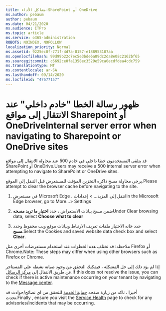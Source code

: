 ```yaml
---
title: مشاكل الأداء-SharePoint أو OneDrive
ms.author: pebaum
author: pebaum
ms.date: 04/21/2020
ms.audience: ITPro
ms.topic: article
ms.service: o365-administration
ROBOTS: NOINDEX, NOFOLLOW
localization_priority: Normal
ms.assetid: 9225ec0f-771f-4d7a-8157-e188953107aa
ms.openlocfilehash: 99d99b22c7ec5e3bde6a89dc2da8e08c2162bf65
ms.sourcegitcommit: c6692ce0fa1358ec3529e59ca0ecdfdea4cdc759
ms.translationtype: MT
ms.contentlocale: ar-SA
ms.lasthandoff: 09/14/2020
ms.locfileid: "47677157"
---
```

# <a name="internal-server-error-when-navigating-to-sharepoint-or-onedrive-sites"></a><span data-ttu-id="68834-102">ظهور رسالة الخطا "خادم داخلي" عند الانتقال إلى مواقع Sharepoint أو OneDrive</span><span class="sxs-lookup"><span data-stu-id="68834-102">Internal server error when navigating to Sharepoint or OneDrive sites</span></span>

<span data-ttu-id="68834-103">قد يتلقى المستخدمون خطا داخلي في خادم 500 عند محاولة الانتقال إلى مواقع SharePoint أو OneDrive.</span><span class="sxs-lookup"><span data-stu-id="68834-103">Users may receive a 500 internal server error when attempting to navigate to SharePoint or OneDrive sites.</span></span> 

<span data-ttu-id="68834-104">يرجى محاولة مسح ذاكره التخزين المؤقت للمستعرض قبل التنقل إلى الموقع.</span><span class="sxs-lookup"><span data-stu-id="68834-104">Please attempt to clear the browser cache before navigating to the site.</span></span>


1. <span data-ttu-id="68834-105">في مستعرض Microsoft Edge ، انتقل إلى المزيد... > إعدادات</span><span class="sxs-lookup"><span data-stu-id="68834-105">In the Microsoft Edge browser, go to More...> Settings</span></span>

2. <span data-ttu-id="68834-106">ضمن مسح بيانات الاستعراض ، حدد **اختيار ما تريد مسحه**</span><span class="sxs-lookup"><span data-stu-id="68834-106">Under Clear browsing data, select **Choose what to clear**</span></span>

3. <span data-ttu-id="68834-107">حدد خانه الاختيار ملفات تعريف الارتباط وبيانات موقع ويب محفوظ وحدد **مسح**.</span><span class="sxs-lookup"><span data-stu-id="68834-107">Select the Cookies and saved website data check box and select **Clear**.</span></span>

<span data-ttu-id="68834-108">ملاحظه: قد تختلف هذه الخطوات عند استخدام مستعرضات أخرى مثل Firefox أو Chrome.</span><span class="sxs-lookup"><span data-stu-id="68834-108">Note: These steps may differ when using other browsers such as Firefox or Chrome.</span></span>

<span data-ttu-id="68834-109">إذا لم يؤد ذلك إلى حل المشكلة ، فيمكنك التحقق من وجود صيانة نشطه علي المستاجر عن طريق الانتقال إلى [مركز الرسائل](https://portal.office.com/adminportal/home#/MessageCenter).</span><span class="sxs-lookup"><span data-stu-id="68834-109">If this does not resolve the issue, you can check if there is active maintenance occurring on your tenant by navigating to the [Message center](https://portal.office.com/adminportal/home#/MessageCenter).</span></span>

<span data-ttu-id="68834-110">أخيرا ، تاكد من زيارة صفحه [حماية الخدمة](https://portal.office.com/adminportal/home#/servicehealth) للتحقق من اي نصائح/حوادث قد تحدث.</span><span class="sxs-lookup"><span data-stu-id="68834-110">Finally , ensure you visit the [Service Health](https://portal.office.com/adminportal/home#/servicehealth) page to check for any advisories/incidents that may be occurring.</span></span>

